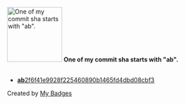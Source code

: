 <img src="https://my-badges.github.io/my-badges/ab-commit.png" alt="One of my commit sha starts with &quot;ab&quot;." title="One of my commit sha starts with &quot;ab&quot;." width="128">
<strong>One of my commit sha starts with &quot;ab&quot;.</strong>
<br><br>

- <a href="https://github.com/Siddhant-K-code/sheets-to-csv-converter/commit/ab2f6f41e9928f225460890b1465fd4dbd08cbf3"><strong>ab</strong>2f6f41e9928f225460890b1465fd4dbd08cbf3</a>


Created by <a href="https://github.com/my-badges/my-badges">My Badges</a>